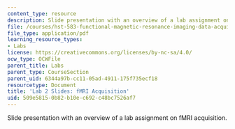 ```yaml
---
content_type: resource
description: Slide presentation with an overview of a lab assignment on fMRI acquisition.
file: /courses/hst-583-functional-magnetic-resonance-imaging-data-acquisition-and-analysis-fall-2008/509e58150b82b10ec692c48bc7526af7_lab2_slides.pdf
file_type: application/pdf
learning_resource_types:
- Labs
license: https://creativecommons.org/licenses/by-nc-sa/4.0/
ocw_type: OCWFile
parent_title: Labs
parent_type: CourseSection
parent_uid: 6344a97b-cc11-05ad-4911-175f735ecf18
resourcetype: Document
title: 'Lab 2 Slides: fMRI Acquisition'
uid: 509e5815-0b82-b10e-c692-c48bc7526af7
---
```

Slide presentation with an overview of a lab assignment on fMRI acquisition.